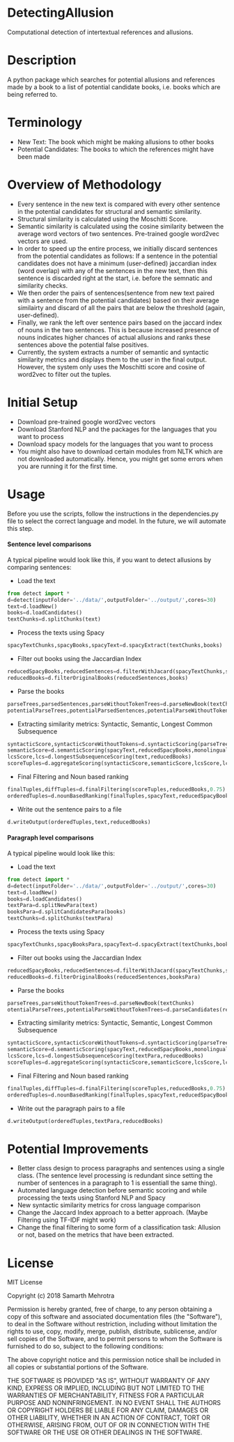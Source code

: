 # DetectingAllusion
Computational detection of intertextual references and allusions. 

# Description
A python package which searches for potential allusions and references made by a book to a list of potential candidate books, i.e. books which are being referred to. 

# Terminology
* New Text: The book which might be making allusions to other books
* Potential Candidates: The books to which the references might have been made

# Overview of Methodology
* Every sentence in the new text is compared with every other sentence in the potential candidates for structural and semantic similarity. 
* Structural similarity is calculated using the Moschitti Score. 
* Semantic similarity is calculated using the cosine similarity between the average word vectors of two sentences. Pre-trained google word2vec vectors are used. 
* In order to speed up the entire process, we initially discard sentences from the potential candidates as follows: 
If a sentence in the potential candidates does not have a minimum (user-defined) jaccardian index (word overlap) with any of the sentences in the new text, then this sentence is discarded right at the start, i.e. before the semnatic and similarity checks. 
* We then order the pairs of sentences(sentence from new text paired with a sentence from the potential candidates) based on their average similairty and discard of all the pairs that are below the threshold (again, user-defined). 
* Finally, we rank the left over sentence pairs based on the jaccard index of nouns in the two sentences. This is because increased presence of nouns indicates higher chances of actual allusions and ranks these sentences above the potential false positives. 
* Currently, the system extracts a number of semantic and syntactic similarity metrics and displays them to the user in the final output. However, the system only uses the Moschitti score and cosine of word2vec to filter out the tuples. 

# Initial Setup
* Download pre-trained google word2vec vectors 
* Download Stanford NLP and the packages for the languages that you want to process
* Download spacy models for the languages that you want to process
* You might also have to download certain modules from NLTK which are not downloaded automatically. Hence, you might get some errors when you are running it for the first time. 

  
# Usage

Before you use the scripts, follow the instructions in the dependencies.py file to select the correct language and model. In the future, we will automate this step. 

#### Sentence level comparisons

A typical pipeline would look like this, if you want to detect allusions by comparing sentences:

* Load the text

```python
from detect import *
d=detect(inputFolder='../data/',outputFolder='../output/',cores=30)
text=d.loadNew()
books=d.loadCandidates()
textChunks=d.splitChunks(text)
```
* Process the texts using Spacy
```python
spacyTextChunks,spacyBooks,spacyText=d.spacyExtract(textChunks,books)
```

* Filter out books using the Jaccardian Index
```python
reducedSpacyBooks,reducedSentences=d.filterWithJacard(spacyTextChunks,spacyBooks,threshold=0.3) #filtering the spacy data structure
reducedBooks=d.filterOriginalBooks(reducedSentences,books)
```

* Parse the books

```python
parseTrees,parsedSentences,parseWithoutTokenTrees=d.parseNewBook(textChunks)
potentialParseTrees,potentialParsedSentences,potentialParseWithoutTokenTrees=d.parseCandidates(reducedBooks)
```
* Extracting similarity metrics: Syntactic, Semantic, Longest Common Subsequence

```python
syntacticScore,syntacticScoreWithoutTokens=d.syntacticScoring(parseTrees,potentialParseTrees,parseWithoutTokenTrees,potentialParseWithoutTokenTrees)
semanticScore=d.semanticScoring(spacyText,reducedSpacyBooks,monolingual=True)
lcsScore,lcs=d.longestSubsequenceScoring(text,reducedBooks)
scoreTuples=d.aggregateScoring(syntacticScore,semanticScore,lcsScore,lcs,syntacticScoreWithoutTokens)
```
* Final Filtering and Noun based ranking

```python
finalTuples,diffTuples=d.finalFiltering(scoreTuples,reducedBooks,0.75)
orderedTuples=d.nounBasedRanking(finalTuples,spacyText,reducedSpacyBooks)
```

* Write out the sentence pairs 	to a file

```python
d.writeOutput(orderedTuples,text,reducedBooks)
```
#### Paragraph level comparisons

A typical pipeline would look like this: 

* Load the text

```python 
from detect import *
d=detect(inputFolder='../data/',outputFolder='../output/',cores=30)
text=d.loadNew()
books=d.loadCandidates()
textPara=d.splitNewPara(text)
booksPara=d.splitCandidatesPara(books)
textChunks=d.splitChunks(textPara)
```
* Process the texts using Spacy
```python
spacyTextChunks,spacyBooksPara,spacyText=d.spacyExtract(textChunks,booksPara)
```

* Filter out books using the Jaccardian Index
```python
reducedSpacyBooks,reducedSentences=d.filterWithJacard(spacyTextChunks,spacyBooksPara,threshold=0.3) #filtering on spacy data structure
reducedBooks=d.filterOriginalBooks(reducedSentences,booksPara)
```

* Parse the books

```python
parseTrees,parseWithoutTokenTrees=d.parseNewBook(textChunks)
otentialParseTrees,potentialParseWithoutTokenTrees=d.parseCandidates(reducedBooks)
```
* Extracting similarity metrics: Syntactic, Semantic, Longest Common Subsequence

```python
syntacticScore,syntacticScoreWithoutTokens=d.syntacticScoring(parseTrees,potentialParseTrees,parseWithoutTokenTrees,potentialParseWithoutTokenTrees)
semanticScore=d.semanticScoring(spacyText,reducedSpacyBooks,monolingual=True)
lcsScore,lcs=d.longestSubsequenceScoring(textPara,reducedBooks)
scoreTuples=d.aggregateScoring(syntacticScore,semanticScore,lcsScore,lcs,syntacticScoreWithoutTokens)
```
* Final Filtering and Noun based ranking

```python
finalTuples,diffTuples=d.finalFiltering(scoreTuples,reducedBooks,0.75)
orderedTuples=d.nounBasedRanking(finalTuples,spacyText,reducedSpacyBooks)
```

* Write out the paragraph pairs to a file

```python
d.writeOutput(orderedTuples,textPara,reducedBooks)
```



# Potential Improvements
* Better class design to process paragraphs and sentences using a single class. (The sentence level processing is redundant since setting the number of sentences in
a paragraph to 1 is essentiall the same thing). 
* Automated language detection before semantic scoring and while processing the texts using Stanford NLP and Spacy
* New syntactic similarity metrics for cross language comparison
* Change the Jaccard Index approach to a better approach. (Maybe Filtering using TF-IDF might work)
* Change the final filtering to some form of a classification task: Allusion or not, based on the metrics that have been extracted. 

# License

MIT License

Copyright (c) 2018 Samarth Mehrotra

Permission is hereby granted, free of charge, to any person obtaining a copy
of this software and associated documentation files (the "Software"), to deal
in the Software without restriction, including without limitation the rights
to use, copy, modify, merge, publish, distribute, sublicense, and/or sell
copies of the Software, and to permit persons to whom the Software is
furnished to do so, subject to the following conditions:

The above copyright notice and this permission notice shall be included in all
copies or substantial portions of the Software.

THE SOFTWARE IS PROVIDED "AS IS", WITHOUT WARRANTY OF ANY KIND, EXPRESS OR
IMPLIED, INCLUDING BUT NOT LIMITED TO THE WARRANTIES OF MERCHANTABILITY,
FITNESS FOR A PARTICULAR PURPOSE AND NONINFRINGEMENT. IN NO EVENT SHALL THE
AUTHORS OR COPYRIGHT HOLDERS BE LIABLE FOR ANY CLAIM, DAMAGES OR OTHER
LIABILITY, WHETHER IN AN ACTION OF CONTRACT, TORT OR OTHERWISE, ARISING FROM,
OUT OF OR IN CONNECTION WITH THE SOFTWARE OR THE USE OR OTHER DEALINGS IN THE
SOFTWARE.


